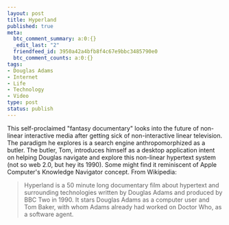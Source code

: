 ```yaml
--- 
layout: post
title: Hyperland
published: true
meta: 
  btc_comment_summary: a:0:{}
  _edit_last: "2"
  friendfeed_id: 3950a42a4bfb8f4c67e9bbc3485790e0
  btc_comment_counts: a:0:{}
tags: 
- Douglas Adams
- Internet
- Life
- Technology
- Video
type: post
status: publish
---
```

This self-proclaimed "fantasy documentary" looks into the future of non-linear interactive media after getting sick of non-interactive linear television. The paradigm he explores is a search engine anthropomorphized as a butler. The butler, Tom, introduces himself as a desktop application intent on helping Douglas navigate and explore this non-linear hypertext system (not so web 2.0, but hey its 1990). Some might find it reminiscent of Apple Computer's Knowledge Navigator concept. From Wikipedia: 

> Hyperland is a 50 minute long documentary film about hypertext and surrounding technologies written by Douglas Adams and produced by BBC Two in 1990. It stars Douglas Adams as a computer user and Tom Baker, with whom Adams already had worked on Doctor Who, as a software agent.
